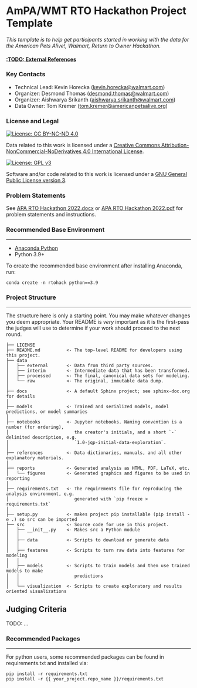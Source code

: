 # AmPA/WMT RTO Hackathon Project Template

_This template is to help get participants started in working with the data for the American Pets Alive!, Walmart, Return to Owner Hackathon._


#### [:TODO: External References](www.google.com)

### Key Contacts
 - Technical Lead: Kevin Horecka (kevin.horecka@walmart.com)
 - Organizer: Desmond Thomas (desmond.thomas@walmart.com)
 - Organizer: Aishwarya Srikanth (aishwarya.srikanth@walmart.com)
 - Data Owner: Tom Kremer (tom.kremer@americanpetsalive.org)

### License and Legal


[![License: CC BY-NC-ND 4.0](https://img.shields.io/badge/License-CC_BY--NC--ND_4.0-lightgrey.svg)](https://creativecommons.org/licenses/by-nc-nd/4.0/)

 Data related to this work is licensed under a [Creative Commons Attribution-NonCommercial-NoDerivatives 4.0 International License](http://creativecommons.org/licenses/by-nc-nd/4.0/).

[![License: GPL v3](https://img.shields.io/badge/License-GPLv3-blue.svg)](https://www.gnu.org/licenses/gpl-3.0)

 Software and/or code related to this work is licensed under a [GNU General Public License version 3](https://opensource.org/licenses/GPL-3.0).


### Problem Statements

See [APA RTO Hackathon 2022.docx](APA%20RTO%20Hackathon%202022.docx) or [APA RTO Hackathon 2022.pdf](APA%20RTO%20Hackathon%202022.pdf) for problem statements and instructions.

### Recommended Base Environment
-----------
 - [Anaconda Python](https://www.anaconda.com/products/distribution)
 - Python 3.9+
 
To create the recommended base environment after installing Anaconda, run:
 
 ```
 conda create -n rtohack python==3.9
 ```


### Project Structure
------------

The structure here is only a starting point. You may make whatever changes you deem appropriate. Your README is _very_ important as it is the first-pass the judges will use to determine if your work should proceed to the next round.

```
├── LICENSE
├── README.md          <- The top-level README for developers using this project.
├── data
│   ├── external       <- Data from third party sources.
│   ├── interim        <- Intermediate data that has been transformed.
│   ├── processed      <- The final, canonical data sets for modeling.
│   └── raw            <- The original, immutable data dump.
│
├── docs               <- A default Sphinx project; see sphinx-doc.org for details
│
├── models             <- Trained and serialized models, model predictions, or model summaries
│
├── notebooks          <- Jupyter notebooks. Naming convention is a number (for ordering),
│                         the creator's initials, and a short `-` delimited description, e.g.
│                         `1.0-jqp-initial-data-exploration`.
│
├── references         <- Data dictionaries, manuals, and all other explanatory materials.
│
├── reports            <- Generated analysis as HTML, PDF, LaTeX, etc.
│   └── figures        <- Generated graphics and figures to be used in reporting
│
├── requirements.txt   <- The requirements file for reproducing the analysis environment, e.g.
│                         generated with `pip freeze > requirements.txt`
│
├── setup.py           <- makes project pip installable (pip install -e .) so src can be imported
├── src                <- Source code for use in this project.
│   ├── __init__.py    <- Makes src a Python module
│   │
│   ├── data           <- Scripts to download or generate data
│   │
│   ├── features       <- Scripts to turn raw data into features for modeling
│   │
│   ├── models         <- Scripts to train models and then use trained models to make
│   │                     predictions
│   │
│   └── visualization  <- Scripts to create exploratory and results oriented visualizations
```

## Judging Criteria

TODO: ...

### Recommended Packages
------------

For python users, some recommended packages can be found in requirements.txt and installed via:


    pip install -r requirements.txt
    pip install -r {{ your_project.repo_name }}/requirements.txt
